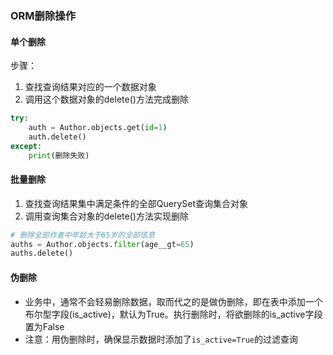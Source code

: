 ### ORM删除操作

#### 单个删除

步骤：

1. 查找查询结果对应的一个数据对象
2. 调用这个数据对象的delete()方法完成删除

```python
try:
    auth = Author.objects.get(id=1)
    auth.delete()
except:
    print(删除失败)
```

#### 批量删除

1. 查找查询结果集中满足条件的全部QuerySet查询集合对象
2. 调用查询集合对象的delete()方法实现删除

```python
# 删除全部作者中年龄大于65岁的全部信息
auths = Author.objects.filter(age__gt=65)
auths.delete()
```

#### 伪删除

- 业务中，通常不会轻易删除数据，取而代之的是做伪删除，即在表中添加一个布尔型字段(is_active)，默认为True。执行删除时，将欲删除的is_active字段置为False
- 注意：用伪删除时，确保显示数据时添加了`is_active=True`的过滤查询